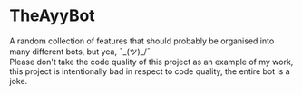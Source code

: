 # TheAyyBot
A random collection of features that should probably be organised into many different bots, but yea, ¯\_(ツ)_/¯   
Please don't take the code quality of this project as an example of my work, this project is intentionally bad in respect to code quality, the entire bot is a joke.
